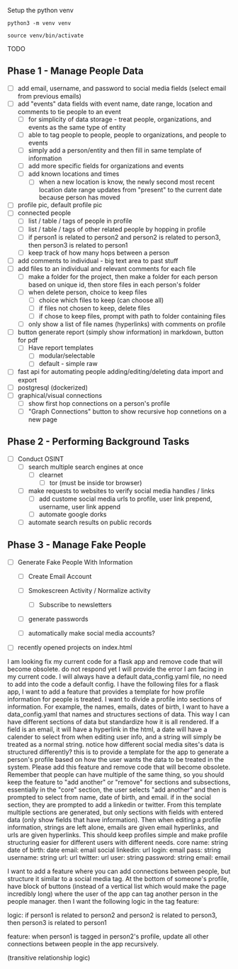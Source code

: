 
Setup the python venv

```
python3 -m venv venv
```

```
source venv/bin/activate
```


TODO

## Phase 1 - Manage People Data

 - [ ] add email, username, and password to social media fields (select email from previous emails)
 - [ ] add "events" data fields with event name, date range, location and comments to tie people to an event
 	- [ ] for simplicity of data storage - treat people, organizations, and events as the same type of entity
  	- [ ] able to tag people to people, people to organizations, and people to events
   	- [ ] simply add a person/entity and then fill in same template of information
   	- [ ] add more specific fields for organizations and events
   	- [ ] add known locations and times
   		- [ ] when a new location is know, the newly second most recent location date range updates from "present" to the current date because person has moved
 - [ ] profile pic, default profile pic
 - [ ] connected people
	- [ ] list / table / tags of people in profile
	- [ ] list / table / tags of other related people by hopping in profile
	- [ ] if person1 is related to person2 and person2 is related to person3, then person3 is related to person1
	- [ ] keep track of how many hops between a person
 - [ ] add comments to individual - big text area to past stuff
 - [ ] add files to an individual and relevant comments for each file
	- [ ] make a folder for the project, then make a folder for each person based on unique id, then store files in each person's folder
	- [ ] when delete person, choice to keep files
		- [ ] choice which files to keep (can choose all)
		- [ ] if files not chosen to keep, delete files
		- [ ] if chose to keep files, prompt with path to folder containing files
	- [ ] only show a list of file names (hyperlinks) with comments on profile
 - [ ] button generate report (simply show information) in markdown, button for pdf
 	- [ ] Have report templates
  		- [ ] modular/selectable 
  		- [ ] default - simple raw	
 - [ ] fast api for automating people adding/editing/deleting data import and export
 - [ ] postgresql (dockerized)
 - [ ] graphical/visual connections
	- [ ] show first hop connections on a person's profile
	- [ ] "Graph Connections" button to show recursive hop connetions on a new page

## Phase 2 - Performing Background Tasks
 - [ ] Conduct OSINT
 	- [ ] search multiple search engines at once
  		- [ ] clearnet
    		- [ ] tor (must be inside tor browser) 	 
 	- [ ] make requests to websites to verify social media handles / links
  		- [ ] add custome social media urls to profile, user link prepend, username, user link append  	
        - [ ] automate google dorks
	- [ ] automate search results on public records

## Phase 3 - Manage Fake People
 - [ ] Generate Fake People With Information
 	- [ ] Create Email Account
  	- [ ] Smokescreen Activity / Normalize activity
   		- [ ] Subscribe to newsletters
	- [ ] generate passwords
 	- [ ] automatically make social media accounts? 


 - [ ] recently opened projects on index.html


I am looking fix my current code for a flask app and remove code that will become obsolete. do not respond yet I will provide the error I am facing in my current code. I will always have a default data_config.yaml file, no need to add into the code a default config. 
I have the following files for a flask app, I want to add a feature that provides a template for how profile information for people is treated. I want to divide a profile into sections of information. For example, the names, emails, dates of birth, I want to have a data_config.yaml that names and structures sections of data. This way I can have different sections of data but standardize how it is all rendered. If a field is an email, it will have a hyperlink in the html, a date will have a calender to select from when editing user info, and a string will simply be treated as a normal string. notice how different social media sites's data is structured differently? this is to provide a template for the app to generate a person's profile based on how the user wants the data to be treated in the system. Please add this feature and remove code that will become obsolete. Remember that people can have multiple of the same thing, so you should keep the feature to "add another" or "remove" for sections and subsections, essentially in the  "core" section, the user selects "add another" and then is prompted to select from name, date of birth, and email. if in the social section, they are prompted to add a linkedin or twitter. From this template multiple sections are generated, but only sections with fields with entered data (only show fields that have information). Then when editing a profile information, strings are left alone, emails are given email hyperlinks, and urls are given hyperlinks. This should keep profiles simple and make profile structuring easier for different users with different needs.
    core
        name: string
        date of birth: date
        email: email
    social
        linkedin: url
            login: email
            pass: string
            username: string
            url: url
        twitter: url
            user: string
            password: string
            email: email


I want to add a feature where you can add connections between people, but structure it similar to a social media tag. At the bottom of someone's profile, have block of buttons (instead of a vertical list which would make the page incredibly long) where the user of the app can tag another person in the people manager. then I want the following logic in the tag feature:

logic: if person1 is related to person2 and person2 is related to person3, then person3 is related to person1

feature: when person1 is tagged in person2's profile, update all other connections between people in the app recursively.

(transitive relationship logic)